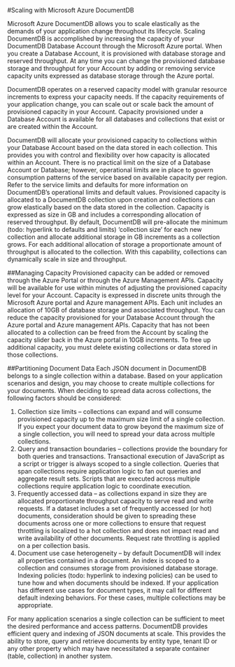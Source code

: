 <properties title="Scaling with Microsoft Azure DocumentDB" pageTitle="Scaling with Microsoft Azure DocumentDB | Azure" description="How to scale a DocumentDB database elastically with lifecycle demands." metaKeywords="NoSQL, DocumentDB,  database, document-orientated database, JSON, scaling" services="documentdb"  solutions="" documentationCenter=""  authors="bradsev" manager="paulettm" editor="cgronlun" videoId="" scriptId="" />

<tags ms.service="documentdb" ms.workload="big-data" ms.tgt_pltfrm="na" ms.devlang="na" ms.topic="article" ms.date="01/01/1900" ms.author="" />


#Scaling with Microsoft Azure DocumentDB

Microsoft Azure DocumentDB allows you to scale elastically as the demands of your application change throughout its lifecycle. Scaling DocumentDB is accomplished by increasing the capacity of your DocumentDB Database Account through the Microsoft Azure portal. When you create a Database Account, it is provisioned with database storage and reserved throughput. At any time you can change the provisioned database storage and throughput for your Account by adding or removing service capacity units expressed as database storage through the Azure portal.  

DocumentDB operates on a reserved capacity model with granular resource increments to express your capacity needs. If the capacity requirements of your application change, you can scale out or scale back the amount of provisioned capacity in your Account.      Capacity provisioned under a Database Account is available for all databases and collections that exist or are created within the Account.  

DocumentDB will allocate your provisioned capacity to collections within your Database Account based on the data stored in each collection. This provides you with control and flexibility over how capacity is allocated within an Account. There is no practical limit on the size of a Database Account or Database; however, operational limits are in place to govern consumption patterns of the service based on available capacity per region. Refer to the service limits and defaults for more information on DocumentDB’s operational limits and default values. Provisioned capacity is allocated to a DocumentDB collection upon creation and collections can grow elastically based on the data stored in the collection. Capacity is expressed as size in GB and includes a corresponding allocation of reserved throughput. By default, DocumentDB will pre-allocate the minimum (todo: hyperlink to defaults and limits) ‘collection size’ for each new collection and allocate additional storage in GB increments as a collection grows. For each additional allocation of storage a proportionate amount of throughput is allocated to the collection. With this capability, collections can dynamically scale in size and throughput.  

##Managing Capacity
Provisioned capacity can be added or removed through the Azure Portal or through the Azure Management APIs. Capacity will be available for use within minutes of adjusting the provisioned capacity level for your Account. Capacity is expressed in discrete units through the Microsoft Azure portal and Azure management APIs. Each unit includes an allocation of 10GB of database storage and associated throughput. You can reduce the capacity provisioned for your Database Account through the Azure portal and Azure management APIs. Capacity that has not been allocated to a collection can be freed from the Account by scaling the capacity slider back in the Azure portal in 10GB increments. To free up additional capacity, you must delete existing collections or data stored in those collections.  
 
##Partitioning Document Data 
Each JSON document in DocumentDB belongs to a single collection within a database. Based on your application scenarios and design, you may choose to create multiple collections for your documents. When deciding to spread data across collections, the following factors should be considered:  

1.	Collection size limits – collections can expand and will consume provisioned capacity up to the maximum size limit of a single collection. If you expect your document data to grow beyond the maximum size of a single collection, you will need to spread your data across multiple collections. 
2.	Query and transaction boundaries – collections provide the boundary for both queries and transactions. Transactional execution of JavaScript as a script or trigger is always scoped to a single collection. Queries that span collections require application logic to fan out queries and aggregate result sets. Scripts that are executed across multiple collections require application logic to coordinate execution.
3.	Frequently accessed data – as collections expand in size they are allocated proportionate throughput capacity to serve read and write requests. If a dataset includes a set of frequently accessed (or hot) documents, consideration should be given to spreading these documents across one or more collections to ensure that request throttling is localized to a hot collection and does not impact read and write availability of other documents. Request rate throttling is applied on a per collection basis.
4.	Document use case heterogeneity – by default DocumentDB will index all properties contained in a document. An index is scoped to a collection and consumes storage from provisioned database storage. Indexing policies (todo: hyperlink to indexing policies) can be used to tune how and when documents should be indexed. If your application has different use cases for document types, it may call for different default indexing behaviors. For these cases, multiple collections may be appropriate.  

For many application scenarios a single collection can be sufficient to meet the desired performance and access patterns. DocumentDB provides efficient query and indexing of JSON documents at scale. This provides the ability to store, query and retrieve documents by entity type, tenant ID or any other property which may have necessitated a separate container (table, collection) in another system.
